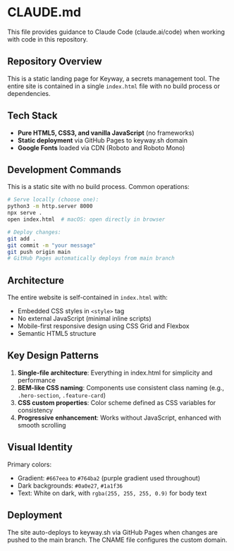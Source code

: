 # CLAUDE.md

This file provides guidance to Claude Code (claude.ai/code) when working with code in this repository.

## Repository Overview

This is a static landing page for Keyway, a secrets management tool. The entire site is contained in a single `index.html` file with no build process or dependencies.

## Tech Stack

- **Pure HTML5, CSS3, and vanilla JavaScript** (no frameworks)
- **Static deployment** via GitHub Pages to keyway.sh domain
- **Google Fonts** loaded via CDN (Roboto and Roboto Mono)

## Development Commands

This is a static site with no build process. Common operations:

```bash
# Serve locally (choose one):
python3 -m http.server 8000
npx serve .
open index.html  # macOS: open directly in browser

# Deploy changes:
git add .
git commit -m "your message"
git push origin main
# GitHub Pages automatically deploys from main branch
```

## Architecture

The entire website is self-contained in `index.html` with:
- Embedded CSS styles in `<style>` tag
- No external JavaScript (minimal inline scripts)
- Mobile-first responsive design using CSS Grid and Flexbox
- Semantic HTML5 structure

## Key Design Patterns

1. **Single-file architecture**: Everything in index.html for simplicity and performance
2. **BEM-like CSS naming**: Components use consistent class naming (e.g., `.hero-section`, `.feature-card`)
3. **CSS custom properties**: Color scheme defined as CSS variables for consistency
4. **Progressive enhancement**: Works without JavaScript, enhanced with smooth scrolling

## Visual Identity

Primary colors:
- Gradient: `#667eea` to `#764ba2` (purple gradient used throughout)
- Dark backgrounds: `#0a0e27`, `#1a1f36`
- Text: White on dark, with `rgba(255, 255, 255, 0.9)` for body text

## Deployment

The site auto-deploys to keyway.sh via GitHub Pages when changes are pushed to the main branch. The CNAME file configures the custom domain.